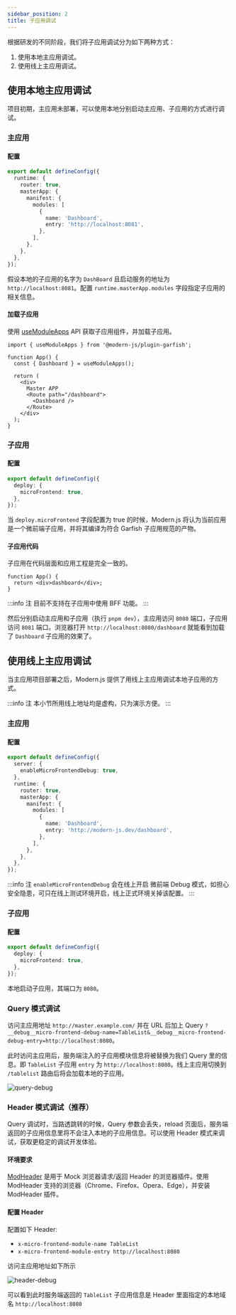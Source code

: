```yaml
---
sidebar_position: 2
title: 子应用调试
---
```


根据研发的不同阶段，我们将子应用调试分为如下两种方式：

1. 使用本地主应用调试。
2. 使用线上主应用调试。

## 使用本地主应用调试

项目初期，主应用未部署，可以使用本地分别启动主应用、子应用的方式进行调试。

### 主应用

#### 配置

```typescript title="modern.config.ts"
export default defineConfig({
  runtime: {
    router: true,
    masterApp: {
      manifest: {
        modules: [
          {
            name: 'Dashboard',
            entry: 'http://localhost:8081',
          },
        ],
      },
    },
  },
});
```

假设本地的子应用的名字为 `DashBoard` 且启动服务的地址为 `http://localhost:8081`。配置 `runtime.masterApp.modules` 字段指定子应用的相关信息。

#### 加载子应用

使用 [useModuleApps](/docs/apis/app/runtime/core/use-module-apps) API 获取子应用组件，并加载子应用。

```tsx title=App.tsx
import { useModuleApps } from '@modern-js/plugin-garfish';

function App() {
  const { Dashboard } = useModuleApps();

  return (
    <div>
      Master APP
      <Route path="/dashboard">
        <Dashboard />
      </Route>
    </div>
  );
}
```

### 子应用

#### 配置

```typescript title="modern.config.ts"
export default defineConfig({
  deploy: {
    microFrontend: true,
  },
});
```

当 `deploy.microFrontend` 字段配置为 true 的时候，Modern.js 将认为当前应用是一个微前端子应用，并将其编译为符合 Garfish 子应用规范的产物。

#### 子应用代码

子应用在代码层面和应用工程是完全一致的。

```tsx title=src/App.tsx
function App() {
  return <div>dashboard</div>;
}
```

:::info 注
目前不支持在子应用中使用 BFF 功能。
:::

然后分别启动主应用和子应用（执行 `pnpm dev`），主应用访问 `8080` 端口，子应用访问 `8081` 端口。浏览器打开 `http://localhost:8080/dashboard` 就能看到加载了 `Dashboard` 子应用的效果了。

## 使用线上主应用调试

当主应用项目部署之后，Modern.js 提供了用线上主应用调试本地子应用的方式。

:::info 注
本小节所用线上地址均是虚构，只为演示方便。
:::

### 主应用

#### 配置

```typescript title="modern.config.ts"
export default defineConfig({
  server: {
    enableMicroFrontendDebug: true,
  },
  runtime: {
    router: true,
    masterApp: {
      manifest: {
        modules: [
          {
            name: 'Dashboard',
            entry: 'http://modern-js.dev/dashboard',
          },
        ],
      },
    },
  },
});
```

:::info 注
`enableMicroFrontendDebug` 会在线上开启 微前端 Debug 模式，如担心安全隐患，可只在线上测试环境开启，线上正式环境关掉该配置。
:::

### 子应用

#### 配置

```typescript title="modern.config.ts"
export default defineConfig({
  deploy: {
    microFrontend: true,
  },
});
```

本地启动子应用，其端口为 `8080`。

### Query 模式调试

访问主应用地址 `http://master.example.com/` 并在 URL 后加上 Query `?__debug__micro-frontend-debug-name=TableList&__debug__micro-frontend-debug-entry=http://localhost:8080`。

此时访问主应用后，服务端注入的子应用模块信息将被替换为我们 Query 里的信息。即 `TableList` 子应用 `entry` 为 `http://localhost:8080`。线上主应用切换到 `/tablelist` 路由后将会加载本地的子应用。

![query-debug](https://lf3-static.bytednsdoc.com/obj/eden-cn/aphqeh7uhohpquloj/modern-js/docs/query-debug.png)

### Header 模式调试（推荐）

Query 调试时，当路透跳转的时候，Query 参数会丢失，reload 页面后，服务端返回的子应用信息里将不会注入本地的子应用信息。可以使用 Header 模式来调试，获取更稳定的调试开发体验。

#### 环境要求

[ModHeader](https://modheader.com/install) 是用于 Mock 浏览器请求/返回 Header 的浏览器插件。使用 ModHeader 支持的浏览器（Chrome、Firefox、Opera、Edge），并安装 ModHeader 插件。

#### 配置 Header

配置如下 Header:

- `x-micro-frontend-module-name TableList`
- `x-micro-frontend-module-entry http://localhost:8080`

访问主应用地址如下所示

![header-debug](https://lf3-static.bytednsdoc.com/obj/eden-cn/aphqeh7uhohpquloj/modern-js/docs/header-debug.png)

可以看到此时服务端返回的 `TableList` 子应用信息是 Header 里面指定的本地域名 `http://localhost:8080`
